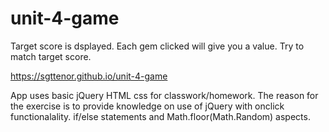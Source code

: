 # unit-4-game

Target score is dsplayed. Each gem clicked will give you a value. Try to match target score.

https://sgttenor.github.io/unit-4-game 

App uses basic jQuery HTML css for classwork/homework. The reason for the exercise is to provide knowledge on use of jQuery with onclick 
functionalality. if/else statements and Math.floor(Math.Random) aspects.


